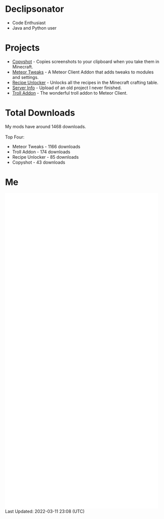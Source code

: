 # Declipsonator
- Code Enthusiast
- Java and Python user
# Projects
- [Copyshot](https://github.com/Declipsonator/Copyshot) - Copies screenshots to your clipboard when you take them in Minecraft.
- [Meteor Tweaks](https://github.com/Declipsonator/Meteor-Tweaks) - A Meteor Client Addon that adds tweaks to modules and settings.
- [Recipe Unlocker](https://github.com/Declipsonator/Recipe-Unlocker) - Unlocks all the recipes in the Minecraft crafting table.
- [Server Info](https://github.com/Declipsonator/Server-Info) - Upload of an old project I never finished.
- [Troll Addon](https://github.com/Declipsonator/Troll-Addon) - The wonderful troll addon to Meteor Client.


# Total Downloads
My mods have around 1468 downloads. \
\
Top Four:
- Meteor Tweaks - 1166 downloads  
- Troll Addon - 174 downloads  
- Recipe Unlocker - 85 downloads  
- Copyshot - 43 downloads  


# Me
<img align="center" src="/github-metrics.svg" alt="Metrics">
Last Updated: 2022-03-11 23:08 (UTC)
